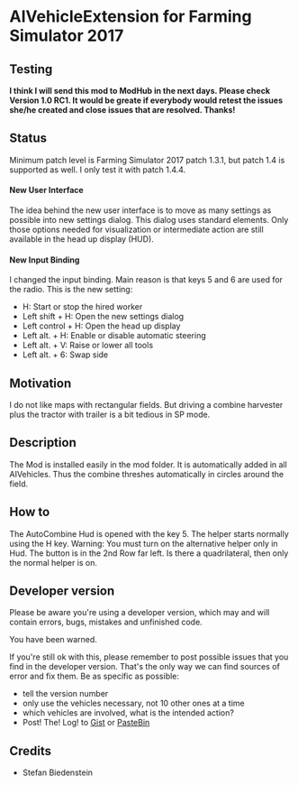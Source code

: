 # AIVehicleExtension for Farming Simulator 2017

## Testing
**I think I will send this mod to ModHub in the next days. Please check Version 1.0 RC1. It would be greate if everybody would retest the issues she/he created and close issues that are resolved. Thanks!**

## Status
Minimum patch level is Farming Simulator 2017 patch 1.3.1, but patch 1.4 is supported as well. I only test it with patch 1.4.4.

#### New User Interface
The idea behind the new user interface is to move as many settings as possible into new settings dialog. This dialog uses standard elements. Only those options needed for visualization or intermediate action are still available in the head up display (HUD).

#### New Input Binding
I changed the input binding. Main reason is that keys 5 and 6 are used for the radio. This is the new setting:
- H: Start or stop the hired worker
- Left shift + H: Open the new settings dialog
- Left control + H: Open the head up display
- Left alt. + H: Enable or disable automatic steering
- Left alt. + V: Raise or lower all tools
- Left alt. + 6: Swap side

## Motivation
I do not like maps with rectangular fields. But driving a combine harvester plus the tractor with trailer is a bit tedious in SP mode. 

## Description
The Mod is installed easily in the mod folder. 
It is automatically added in all AIVehicles. 
Thus the combine threshes automatically in circles around the field.

## How to
The AutoCombine Hud is opened with the key 5. The helper starts normally using the H key.
Warning: You must turn on the alternative helper only in Hud. 
The button is in the 2nd Row far left. Is there a quadrilateral, then only the normal helper is on.

## Developer version
Please be aware you're using a developer version, which may and will contain errors, bugs, mistakes and unfinished code. 

You have been warned.

If you're still ok with this, please remember to post possible issues that you find in the developer version. 
That's the only way we can find sources of error and fix them. 
Be as specific as possible:

* tell the version number
* only use the vehicles necessary, not 10 other ones at a time
* which vehicles are involved, what is the intended action?
* Post! The! Log! to [Gist](https://gist.github.com/) or [PasteBin](http://pastebin.com/)

## Credits
* Stefan Biedenstein

